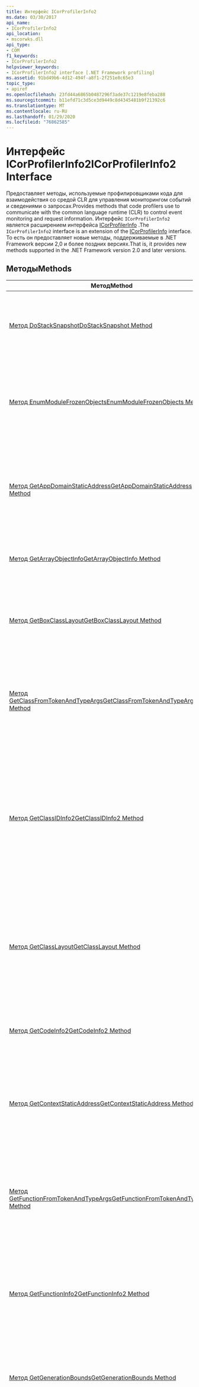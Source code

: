 ```yaml
---
title: Интерфейс ICorProfilerInfo2
ms.date: 03/30/2017
api_name:
- ICorProfilerInfo2
api_location:
- mscorwks.dll
api_type:
- COM
f1_keywords:
- ICorProfilerInfo2
helpviewer_keywords:
- ICorProfilerInfo2 interface [.NET Framework profiling]
ms.assetid: 91bd49b6-4d12-494f-a8f1-2f251e8c65e3
topic_type:
- apiref
ms.openlocfilehash: 23fd44a6865b0487296f3ade37c1219e8feba288
ms.sourcegitcommit: b11efd71c3d5ce3d9449c8d4345481b9f21392c6
ms.translationtype: MT
ms.contentlocale: ru-RU
ms.lasthandoff: 01/29/2020
ms.locfileid: "76862585"
---
```

# <a name="icorprofilerinfo2-interface"></a><span data-ttu-id="8a7a7-102">Интерфейс ICorProfilerInfo2</span><span class="sxs-lookup"><span data-stu-id="8a7a7-102">ICorProfilerInfo2 Interface</span></span>
<span data-ttu-id="8a7a7-103">Предоставляет методы, используемые профилировщиками кода для взаимодействия со средой CLR для управления мониторингом событий и сведениями о запросах.</span><span class="sxs-lookup"><span data-stu-id="8a7a7-103">Provides methods that code profilers use to communicate with the common language runtime (CLR) to control event monitoring and request information.</span></span> <span data-ttu-id="8a7a7-104">Интерфейс `ICorProfilerInfo2` является расширением интерфейса [ICorProfilerInfo](icorprofilerinfo-interface.md) .</span><span class="sxs-lookup"><span data-stu-id="8a7a7-104">The `ICorProfilerInfo2` interface is an extension of the [ICorProfilerInfo](icorprofilerinfo-interface.md) interface.</span></span> <span data-ttu-id="8a7a7-105">То есть он предоставляет новые методы, поддерживаемые в .NET Framework версии 2,0 и более поздних версиях.</span><span class="sxs-lookup"><span data-stu-id="8a7a7-105">That is, it provides new methods supported in the .NET Framework version 2.0 and later versions.</span></span>  
  
## <a name="methods"></a><span data-ttu-id="8a7a7-106">Методы</span><span class="sxs-lookup"><span data-stu-id="8a7a7-106">Methods</span></span>  
  
|<span data-ttu-id="8a7a7-107">Метод</span><span class="sxs-lookup"><span data-stu-id="8a7a7-107">Method</span></span>|<span data-ttu-id="8a7a7-108">Описание</span><span class="sxs-lookup"><span data-stu-id="8a7a7-108">Description</span></span>|  
|------------|-----------------|  
|[<span data-ttu-id="8a7a7-109">Метод DoStackSnapshot</span><span class="sxs-lookup"><span data-stu-id="8a7a7-109">DoStackSnapshot Method</span></span>](icorprofilerinfo2-dostacksnapshot-method.md)|<span data-ttu-id="8a7a7-110">Проходит по стеку указанного потока для передачи кадров управляемого вызова профилировщику.</span><span class="sxs-lookup"><span data-stu-id="8a7a7-110">Walks the stack of the specified thread to report managed call frames to the profiler.</span></span>|  
|[<span data-ttu-id="8a7a7-111">Метод EnumModuleFrozenObjects</span><span class="sxs-lookup"><span data-stu-id="8a7a7-111">EnumModuleFrozenObjects Method</span></span>](icorprofilerinfo2-enummodulefrozenobjects-method.md)|<span data-ttu-id="8a7a7-112">Возвращает перечислитель, позволяющий выполнять итерацию зафиксированных объектов в указанном модуле.</span><span class="sxs-lookup"><span data-stu-id="8a7a7-112">Gets an enumerator that allows iteration over the frozen objects in the specified module.</span></span>|  
|[<span data-ttu-id="8a7a7-113">Метод GetAppDomainStaticAddress</span><span class="sxs-lookup"><span data-stu-id="8a7a7-113">GetAppDomainStaticAddress Method</span></span>](icorprofilerinfo2-getappdomainstaticaddress-method.md)|<span data-ttu-id="8a7a7-114">Возвращает адрес указанного поля статического домена приложения, которое находится в области заданного домена приложения.</span><span class="sxs-lookup"><span data-stu-id="8a7a7-114">Gets the address of the specified application domain-static field that is in the scope of the specified application domain.</span></span>|  
|[<span data-ttu-id="8a7a7-115">Метод GetArrayObjectInfo</span><span class="sxs-lookup"><span data-stu-id="8a7a7-115">GetArrayObjectInfo Method</span></span>](icorprofilerinfo2-getarrayobjectinfo-method.md)|<span data-ttu-id="8a7a7-116">Возвращает подробные сведения об объекте массива.</span><span class="sxs-lookup"><span data-stu-id="8a7a7-116">Gets detailed information about an array object.</span></span>|  
|[<span data-ttu-id="8a7a7-117">Метод GetBoxClassLayout</span><span class="sxs-lookup"><span data-stu-id="8a7a7-117">GetBoxClassLayout Method</span></span>](icorprofilerinfo2-getboxclasslayout-method.md)|<span data-ttu-id="8a7a7-118">Возвращает сведения о макете класса для указанного типа значения, который является упакованным.</span><span class="sxs-lookup"><span data-stu-id="8a7a7-118">Gets information about the class layout for a specified value type that is boxed.</span></span>|  
|[<span data-ttu-id="8a7a7-119">Метод GetClassFromTokenAndTypeArgs</span><span class="sxs-lookup"><span data-stu-id="8a7a7-119">GetClassFromTokenAndTypeArgs Method</span></span>](icorprofilerinfo2-getclassfromtokenandtypeargs-method.md)|<span data-ttu-id="8a7a7-120">Возвращает `ClassID` типа, используя указанный токен метаданных и `ClassID` значения любых аргументов типа.</span><span class="sxs-lookup"><span data-stu-id="8a7a7-120">Gets the `ClassID` of a type by using the specified metadata token and the `ClassID` values of any type arguments.</span></span>|  
|[<span data-ttu-id="8a7a7-121">Метод GetClassIDInfo2</span><span class="sxs-lookup"><span data-stu-id="8a7a7-121">GetClassIDInfo2 Method</span></span>](icorprofilerinfo2-getclassidinfo2-method.md)|<span data-ttu-id="8a7a7-122">Возвращает родительский модуль указанного универсального класса, маркер метаданных для класса, `ClassID` родительского класса и `ClassID` для каждого аргумента типа, если он имеется, класса.</span><span class="sxs-lookup"><span data-stu-id="8a7a7-122">Gets the parent module of the specified generic class, the metadata token for the class, the `ClassID` of its parent class, and the `ClassID` for each type argument, if present, of the class.</span></span>|  
|[<span data-ttu-id="8a7a7-123">Метод GetClassLayout</span><span class="sxs-lookup"><span data-stu-id="8a7a7-123">GetClassLayout Method</span></span>](icorprofilerinfo2-getclasslayout-method.md)|<span data-ttu-id="8a7a7-124">Получает сведения о макете в памяти полей, определенных с помощью указанного класса.</span><span class="sxs-lookup"><span data-stu-id="8a7a7-124">Gets information about the layout, in memory, of the fields defined by the specified class.</span></span> <span data-ttu-id="8a7a7-125">То есть этот метод получает смещения полей класса.</span><span class="sxs-lookup"><span data-stu-id="8a7a7-125">That is, this method gets the offsets of the class's fields.</span></span>|  
|[<span data-ttu-id="8a7a7-126">Метод GetCodeInfo2</span><span class="sxs-lookup"><span data-stu-id="8a7a7-126">GetCodeInfo2 Method</span></span>](icorprofilerinfo2-getcodeinfo2-method.md)|<span data-ttu-id="8a7a7-127">Получает экстенты машинного кода, связанного с указанным `FunctionID`.</span><span class="sxs-lookup"><span data-stu-id="8a7a7-127">Gets the extents of native code associated with the specified `FunctionID`.</span></span>|  
|[<span data-ttu-id="8a7a7-128">Метод GetContextStaticAddress</span><span class="sxs-lookup"><span data-stu-id="8a7a7-128">GetContextStaticAddress Method</span></span>](icorprofilerinfo2-getcontextstaticaddress-method.md)|<span data-ttu-id="8a7a7-129">Возвращает адрес указанного статического поля контекста, который находится в области заданного контекста.</span><span class="sxs-lookup"><span data-stu-id="8a7a7-129">Gets the address of the specified context-static field that is in the scope of the specified context.</span></span>|  
|[<span data-ttu-id="8a7a7-130">Метод GetFunctionFromTokenAndTypeArgs</span><span class="sxs-lookup"><span data-stu-id="8a7a7-130">GetFunctionFromTokenAndTypeArgs Method</span></span>](icorprofilerinfo2-getfunctionfromtokenandtypeargs-method.md)|<span data-ttu-id="8a7a7-131">Возвращает `FunctionID` функции с помощью указанного маркера метаданных, содержащего класс, и `ClassID` значений любых аргументов типа.</span><span class="sxs-lookup"><span data-stu-id="8a7a7-131">Gets the `FunctionID` of a function by using the specified metadata token, containing class, and `ClassID` values of any type arguments.</span></span>|  
|[<span data-ttu-id="8a7a7-132">Метод GetFunctionInfo2</span><span class="sxs-lookup"><span data-stu-id="8a7a7-132">GetFunctionInfo2 Method</span></span>](icorprofilerinfo2-getfunctioninfo2-method.md)|<span data-ttu-id="8a7a7-133">Получает родительский класс, токен метаданных и `ClassID` для каждого аргумента типа функции при их наличии.</span><span class="sxs-lookup"><span data-stu-id="8a7a7-133">Gets the parent class, the metadata token, and the `ClassID` of each type argument, if present, of a function.</span></span>|  
|[<span data-ttu-id="8a7a7-134">Метод GetGenerationBounds</span><span class="sxs-lookup"><span data-stu-id="8a7a7-134">GetGenerationBounds Method</span></span>](icorprofilerinfo2-getgenerationbounds-method.md)|<span data-ttu-id="8a7a7-135">Возвращает области памяти (сегменты кучи), составляющие поколения кучи, в которой создается мусор.</span><span class="sxs-lookup"><span data-stu-id="8a7a7-135">Gets the memory regions (the segments of the heap) that make up the generations of the garbage-collected heap.</span></span>|  
|[<span data-ttu-id="8a7a7-136">Метод GetNotifiedExceptionClauseInfo</span><span class="sxs-lookup"><span data-stu-id="8a7a7-136">GetNotifiedExceptionClauseInfo Method</span></span>](icorprofilerinfo2-getnotifiedexceptionclauseinfo-method.md)|<span data-ttu-id="8a7a7-137">Получает сведения о машинном адресе и кадре для предложения исключения (`catch`/`finally`/`filter`), которое будет выполняться или только что было запущено.</span><span class="sxs-lookup"><span data-stu-id="8a7a7-137">Gets the native address and frame information for the exception clause (`catch`/`finally`/`filter`) that is about to be run or has just been run.</span></span>|  
|[<span data-ttu-id="8a7a7-138">Метод GetObjectGeneration</span><span class="sxs-lookup"><span data-stu-id="8a7a7-138">GetObjectGeneration Method</span></span>](icorprofilerinfo2-getobjectgeneration-method.md)|<span data-ttu-id="8a7a7-139">Возвращает сегмент кучи, который содержит указанный объект.</span><span class="sxs-lookup"><span data-stu-id="8a7a7-139">Gets the segment of the heap that contains the specified object.</span></span>|  
|[<span data-ttu-id="8a7a7-140">Метод GetRVAStaticAddress</span><span class="sxs-lookup"><span data-stu-id="8a7a7-140">GetRVAStaticAddress Method</span></span>](icorprofilerinfo2-getrvastaticaddress-method.md)|<span data-ttu-id="8a7a7-141">Возвращает адрес указанного статического поля (относительного виртуального адреса (RVA)).</span><span class="sxs-lookup"><span data-stu-id="8a7a7-141">Gets the address of the specified relative virtual address (RVA)-static field.</span></span>|  
|[<span data-ttu-id="8a7a7-142">Метод GetStaticFieldInfo</span><span class="sxs-lookup"><span data-stu-id="8a7a7-142">GetStaticFieldInfo Method</span></span>](icorprofilerinfo2-getstaticfieldinfo-method.md)|<span data-ttu-id="8a7a7-143">Возвращает область, в которой указанное поле является статическим.</span><span class="sxs-lookup"><span data-stu-id="8a7a7-143">Gets the scope in which the specified field is static.</span></span>|  
|[<span data-ttu-id="8a7a7-144">Метод GetStringLayout</span><span class="sxs-lookup"><span data-stu-id="8a7a7-144">GetStringLayout Method</span></span>](icorprofilerinfo2-getstringlayout-method.md)|<span data-ttu-id="8a7a7-145">Получает сведения о структуре строкового объекта.</span><span class="sxs-lookup"><span data-stu-id="8a7a7-145">Gets information about the layout of a string object.</span></span>|  
|[<span data-ttu-id="8a7a7-146">Метод GetThreadAppDomain</span><span class="sxs-lookup"><span data-stu-id="8a7a7-146">GetThreadAppDomain Method</span></span>](icorprofilerinfo2-getthreadappdomain-method.md)|<span data-ttu-id="8a7a7-147">Возвращает идентификатор домена приложения, в котором указанный поток в настоящий момент исполняет код.</span><span class="sxs-lookup"><span data-stu-id="8a7a7-147">Gets the ID of the application domain in which the specified thread is currently executing code.</span></span>|  
|[<span data-ttu-id="8a7a7-148">Метод GetThreadStaticAddress</span><span class="sxs-lookup"><span data-stu-id="8a7a7-148">GetThreadStaticAddress Method</span></span>](icorprofilerinfo2-getthreadstaticaddress-method.md)|<span data-ttu-id="8a7a7-149">Возвращает адрес указанного статического поля потока, который находится в области заданного потока.</span><span class="sxs-lookup"><span data-stu-id="8a7a7-149">Gets the address of the specified thread-static field that is in the scope of the specified thread.</span></span>|  
|[<span data-ttu-id="8a7a7-150">Метод SetEnterLeaveFunctionHooks2</span><span class="sxs-lookup"><span data-stu-id="8a7a7-150">SetEnterLeaveFunctionHooks2 Method</span></span>](icorprofilerinfo2-setenterleavefunctionhooks2-method.md)|<span data-ttu-id="8a7a7-151">Задает реализованные профилировщиком функции, которые должны вызываться для обработчиков "Ввод", "Leave" и "таилкалл" управляемых функций.</span><span class="sxs-lookup"><span data-stu-id="8a7a7-151">Specifies profiler-implemented functions to be called on "enter", "leave", and "tailcall" hooks of managed functions.</span></span>|  
  
## <a name="remarks"></a><span data-ttu-id="8a7a7-152">Заметки</span><span class="sxs-lookup"><span data-stu-id="8a7a7-152">Remarks</span></span>  
 <span data-ttu-id="8a7a7-153">Профилировщик вызывает метод в интерфейсе `ICorProfilerInfo2`, чтобы взаимодействовать со средой CLR для управления мониторингом событий и сведениями о запросах.</span><span class="sxs-lookup"><span data-stu-id="8a7a7-153">A profiler calls a method in the `ICorProfilerInfo2` interface to communicate with the CLR to control event monitoring and request information.</span></span>  
  
 <span data-ttu-id="8a7a7-154">Методы интерфейса `ICorProfilerInfo2` реализуются средой CLR с помощью модели свободных потоков.</span><span class="sxs-lookup"><span data-stu-id="8a7a7-154">The methods of the `ICorProfilerInfo2` interface are implemented by the CLR using the free-threaded model.</span></span> <span data-ttu-id="8a7a7-155">Каждый метод возвращает значение HRESULT, указывающее на успешное выполнение или сбой.</span><span class="sxs-lookup"><span data-stu-id="8a7a7-155">Each method returns an HRESULT to indicate success or failure.</span></span> <span data-ttu-id="8a7a7-156">Список возможных кодов возврата см. в файле CorError.h.</span><span class="sxs-lookup"><span data-stu-id="8a7a7-156">For a list of possible return codes, see the CorError.h file.</span></span>  
  
 <span data-ttu-id="8a7a7-157">Среда CLR передает `ICorProfilerInfo2` интерфейс в каждый профилировщик кода во время инициализации, используя реализацию метода [ICorProfilerCallback:: Initialize](icorprofilercallback-initialize-method.md)профилировщика.</span><span class="sxs-lookup"><span data-stu-id="8a7a7-157">The CLR passes an `ICorProfilerInfo2` interface to each code profiler during initialization, using the profiler's implementation of [ICorProfilerCallback::Initialize](icorprofilercallback-initialize-method.md).</span></span> <span data-ttu-id="8a7a7-158">Затем профилировщик кода может вызвать методы интерфейса `ICorProfilerInfo2`, чтобы получить сведения об управляемом коде, выполняемом под управлением среды CLR.</span><span class="sxs-lookup"><span data-stu-id="8a7a7-158">A code profiler can then call methods of the `ICorProfilerInfo2` interface to get information about managed code being executed under the control of the CLR.</span></span>  
  
## <a name="requirements"></a><span data-ttu-id="8a7a7-159">Требования</span><span class="sxs-lookup"><span data-stu-id="8a7a7-159">Requirements</span></span>  
 <span data-ttu-id="8a7a7-160">**Платформы:** см. раздел [Требования к системе](../../../../docs/framework/get-started/system-requirements.md).</span><span class="sxs-lookup"><span data-stu-id="8a7a7-160">**Platforms:** See [System Requirements](../../../../docs/framework/get-started/system-requirements.md).</span></span>  
  
 <span data-ttu-id="8a7a7-161">**Заголовок:** CorProf.idl, CorProf.h</span><span class="sxs-lookup"><span data-stu-id="8a7a7-161">**Header:** CorProf.idl, CorProf.h</span></span>  
  
 <span data-ttu-id="8a7a7-162">**Библиотека:** CorGuids.lib</span><span class="sxs-lookup"><span data-stu-id="8a7a7-162">**Library:** CorGuids.lib</span></span>  
  
 <span data-ttu-id="8a7a7-163">**Версии платформы .NET Framework:** [!INCLUDE[net_current_v20plus](../../../../includes/net-current-v20plus-md.md)]</span><span class="sxs-lookup"><span data-stu-id="8a7a7-163">**.NET Framework Versions:** [!INCLUDE[net_current_v20plus](../../../../includes/net-current-v20plus-md.md)]</span></span>  
  
## <a name="see-also"></a><span data-ttu-id="8a7a7-164">См. также:</span><span class="sxs-lookup"><span data-stu-id="8a7a7-164">See also</span></span>

- [<span data-ttu-id="8a7a7-165">Интерфейсы профилирования</span><span class="sxs-lookup"><span data-stu-id="8a7a7-165">Profiling Interfaces</span></span>](profiling-interfaces.md)
- [<span data-ttu-id="8a7a7-166">Интерфейс ICorProfilerInfo</span><span class="sxs-lookup"><span data-stu-id="8a7a7-166">ICorProfilerInfo Interface</span></span>](icorprofilerinfo-interface.md)

